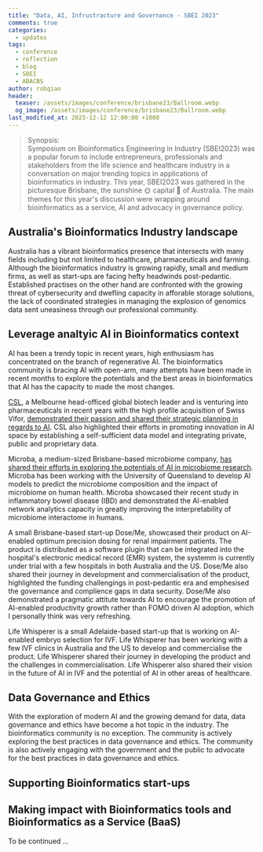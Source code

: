 ```yaml
---
title: "Data, AI, Infrustracture and Governance - SBEI 2023"
comments: true
categories:
  - updates
tags:
  - conference
  - reflection
  - blog
  - SBEI
  - ABACBS
author: robqiao
header:
  teaser: /assets/images/conference/brisbane23/Ballroom.webp
  og_image: /assets/images/conference/brisbane23/Ballroom.webp
last_modified_at: 2023-12-12 12:00:00 +1000
---
```


> Synopsis:\
> Symposium on Bioinformatics Engineering in Industry (SBEI2023) was a popular forum to include entrepreneurs, professionals and stakeholders from the life science and healthcare industry in a conversation on major trending topics in applications of bioinformatics in industry. This year, SBEI2023 was gathered in the picturesque Brisbane, the sunshine :sun_with_face: capital :ocean: of Australia. The main themes for this year's discussion were wrapping around bioinformatics as a service, AI and advocacy in governance policy.

## Australia's Bioinformatics Industry landscape
Australia has a vibrant bioinformatics presence that intersects with many fields including but not limited to healthcare, pharmaceuticals and farming. Although the bioinformatics industry is growing rapidly, small and medium firms, as well as start-ups are facing hefty headwinds post-pedantic. Established practises on the other hand are confronted with the growing threat of cybersecurity and dwefling capacity in afforable storage solutions, the lack of coordinated strategies in managing the explosion of genomics data sent uneasiness through our professional community.

## Leverage analtyic AI in Bioinformatics context
AI has been a trendy topic in recent years, high enthusiasm has concentrated on the branch of regenerative AI. The bioinformatics community is bracing AI with open-arm, many attempts have been made in recent months to explore the potentials and the best areas in bioinformatics that AI has the capacity to made the most changes.

[CSL](https://www.csl.com/), a Melbourne head-officed global biotech leader and is venturing into pharmaceuticals in recent years with the high profile acquisition of Swiss Vifor, [demonstrated their passion and shared their strategic planning in regards to AI](https://www.csl.com/we-are-csl/vita-original-stories/2020/artificial-intelligence-at-csl). CSL also highlighted their efforts in promoting innovation in AI space by establishing a self-sufficient data model and integrating private, public and proprietary data.

Microba, a medium-sized Brisbane-based microbiome company, [has shared their efforts in exploring the potentials of AI in microbiome research](https://microba.com/au/ai-and-the-microbiome/). Microba has been working with the University of Queensland to develop AI models to predict the microbiome composition and the impact of microbiome on human health. Microba showcased their recent study in inflammatory bowel disease (IBD) and demonstrated the AI-enabled network analytics capacity in greatly improving the interpretability of microbiome interactome in humans.

A small Brisbane-based start-up Dose/Me, showcased their product on AI-enabled optimum precision dosing for renal impairment patients. The product is distributed as a software plugin that can be integrated into the hospital's electronic medical record (EMR) system, the systemm is currently under trial with a few hospitals in both Australia and the US. Dose/Me also shared their journey in development and commercialisation of the product, highlighted the funding challengings in post-pedantic era and emphesised the governance and complience gaps in data security. Dose/Me also demonstrated a pragmatic attitute towards AI to encourage the promotion of AI-enabled productivity growth rather than FOMO driven AI adoption, which I personally think was very refreshing.

Life Whisperer is a small Adelaide-based start-up that is working on AI-enabled embryo selection for IVF. Life Whisperer has been working with a few IVF clinics in Australia and the US to develop and commercialise the product. Life Whisperer shared their journey in developing the product and the challenges in commercialisation. Life Whisperer also shared their vision in the future of AI in IVF and the potential of AI in other areas of healthcare.

## Data Governance and Ethics
With the exploration of modern AI and the growing demand for data, data governance and ethics have become a hot topic in the industry. The bioinformatics community is no exception. The community is actively exploring the best practices in data governance and ethics. The community is also actively engaging with the government and the public to advocate for the best practices in data governance and ethics.

## Supporting Bioinformatics start-ups 

## Making impact with Bioinformatics tools and Bioinformatics as a Service (BaaS)


To be continued ...
